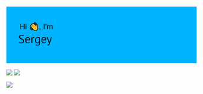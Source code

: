 ![](https://github.com/holydrug/holydrug/blob/master/header.png)

![](https://github-readme-stats.vercel.app/api?username=holydrug&show_icons=true&theme=github_dark)
![](https://github-profile-summary-cards.vercel.app/api/cards/most-commit-language?username=holydrug&theme=github_dark)

![](https://github-profile-summary-cards.vercel.app/api/cards/profile-details?username=holydrug&theme=github_dark)

